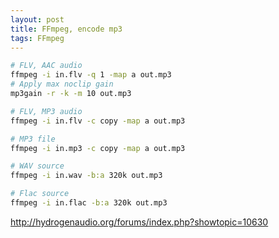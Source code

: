 ```yaml
---
layout: post
title: FFmpeg, encode mp3
tags: FFmpeg
---
```


~~~ bash
# FLV, AAC audio
ffmpeg -i in.flv -q 1 -map a out.mp3
# Apply max noclip gain
mp3gain -r -k -m 10 out.mp3

# FLV, MP3 audio
ffmpeg -i in.flv -c copy -map a out.mp3

# MP3 file
ffmpeg -i in.mp3 -c copy -map a out.mp3

# WAV source
ffmpeg -i in.wav -b:a 320k out.mp3

# Flac source
ffmpeg -i in.flac -b:a 320k out.mp3
~~~

<http://hydrogenaudio.org/forums/index.php?showtopic=10630>
